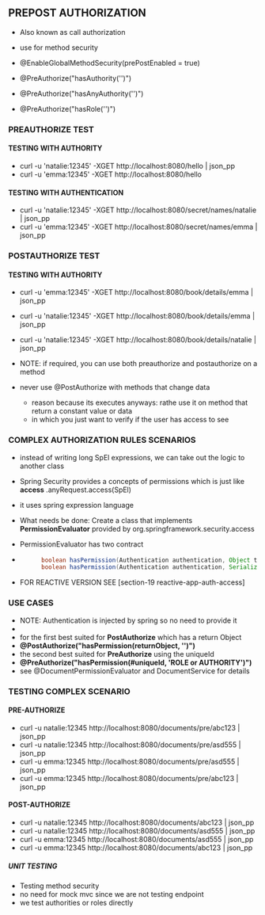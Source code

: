 ## PREPOST AUTHORIZATION
- Also known as call authorization
- use for method security

- @EnableGlobalMethodSecurity(prePostEnabled = true)
- @PreAuthorize("hasAuthority('<AUTHORITY>')")
- @PreAuthorize("hasAnyAuthority('<AUTHORITY>')")
- @PreAuthorize("hasRole('<ROLE>')")

### PREAUTHORIZE TEST

#### TESTING WITH AUTHORITY
- curl -u 'natalie:12345' -XGET http://localhost:8080/hello | json_pp
- curl -u 'emma:12345' -XGET http://localhost:8080/hello 

#### TESTING WITH AUTHENTICATION
- curl -u 'natalie:12345' -XGET http://localhost:8080/secret/names/natalie | json_pp
- curl -u 'emma:12345' -XGET http://localhost:8080/secret/names/emma | json_pp

### POSTAUTHORIZE TEST

#### TESTING WITH AUTHORITY
- curl -u 'emma:12345' -XGET http://localhost:8080/book/details/emma | json_pp
- curl -u 'natalie:12345' -XGET http://localhost:8080/book/details/emma | json_pp
- curl -u 'natalie:12345' -XGET http://localhost:8080/book/details/natalie | json_pp


- NOTE: if required, you can use both preauthorize and postauthorize on a method
- never use @PostAuthorize with methods that change data
  - reason because its executes anyways: rathe use it on method that return a constant value or data 
  - in which you just want to verify if the user has access to see


### COMPLEX AUTHORIZATION RULES SCENARIOS
- instead of writing long SpEl expressions, we can take out the logic to another class
- Spring Security provides a concepts of permissions which is just like **access** .anyRequest.access(SpEl)
- it uses spring expression language
- What needs be done: Create a class that implements **PermissionEvaluator** provided by org.springframework.security.access
- PermissionEvaluator has two contract
- ```java
        boolean hasPermission(Authentication authentication, Object targetDomainObject, Object permission);
        boolean hasPermission(Authentication authentication, Serializable targetId, String targetType, Object permission)  
  ```
  
- FOR REACTIVE VERSION SEE [section-19 reactive-app-auth-access]
  
### USE CASES
- NOTE: Authentication is injected by spring so no need to provide it
- 
- for the first best suited for **PostAuthorize** which has a return Object 
- **@PostAuthorize("hasPermission(returnObject, '<ROLE OR AUTHORITY>')")**
- the second best suited for **PreAuthorize** using the uniqueId 
- **@PreAuthorize("hasPermission(#uniqueId, 'ROLE or AUTHORITY')")**
- see @DocumentPermissionEvaluator and DocumentService for details

### TESTING COMPLEX SCENARIO
#### PRE-AUTHORIZE
- curl -u natalie:12345 http://localhost:8080/documents/pre/abc123  | json_pp
- curl -u natalie:12345 http://localhost:8080/documents/pre/asd555 | json_pp
- curl -u emma:12345 http://localhost:8080/documents/pre/asd555 | json_pp
- curl -u emma:12345 http://localhost:8080/documents/pre/abc123 | json_pp

#### POST-AUTHORIZE
- curl -u natalie:12345 http://localhost:8080/documents/abc123  | json_pp
- curl -u natalie:12345 http://localhost:8080/documents/asd555 | json_pp
- curl -u emma:12345 http://localhost:8080/documents/asd555 | json_pp
- curl -u emma:12345 http://localhost:8080/documents/abc123 | json_pp

##### UNIT TESTING
- Testing method security
- no need for mock mvc since we are not testing endpoint
- we test authorities or roles directly